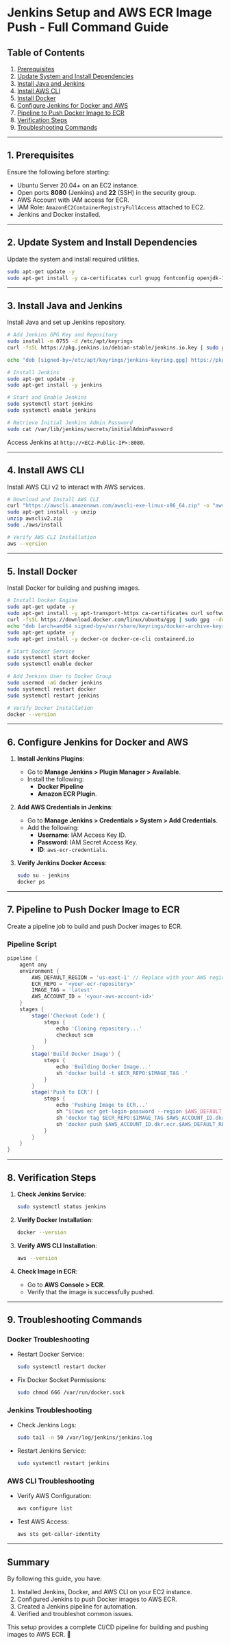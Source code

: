 # **Jenkins Setup and AWS ECR Image Push - Full Command Guide**

## **Table of Contents**
1. [Prerequisites](#prerequisites)
2. [Update System and Install Dependencies](#update-system-and-install-dependencies)
3. [Install Java and Jenkins](#install-java-and-jenkins)
4. [Install AWS CLI](#install-aws-cli)
5. [Install Docker](#install-docker)
6. [Configure Jenkins for Docker and AWS](#configure-jenkins-for-docker-and-aws)
7. [Pipeline to Push Docker Image to ECR](#pipeline-to-push-docker-image-to-ecr)
8. [Verification Steps](#verification-steps)
9. [Troubleshooting Commands](#troubleshooting-commands)

---

## **1. Prerequisites**
Ensure the following before starting:

- Ubuntu Server 20.04+ on an EC2 instance.
- Open ports **8080** (Jenkins) and **22** (SSH) in the security group.
- AWS Account with IAM access for ECR.
- IAM Role: `AmazonEC2ContainerRegistryFullAccess` attached to EC2.
- Jenkins and Docker installed.

---

## **2. Update System and Install Dependencies**
Update the system and install required utilities.

```bash
sudo apt-get update -y
sudo apt-get install -y ca-certificates curl gnupg fontconfig openjdk-17-jre
```

---

## **3. Install Java and Jenkins**
Install Java and set up Jenkins repository.

```bash
# Add Jenkins GPG Key and Repository
sudo install -m 0755 -d /etc/apt/keyrings
curl -fsSL https://pkg.jenkins.io/debian-stable/jenkins.io.key | sudo gpg --dearmor -o /etc/apt/keyrings/jenkins-keyring.gpg

echo "deb [signed-by=/etc/apt/keyrings/jenkins-keyring.gpg] https://pkg.jenkins.io/debian-stable binary/" | sudo tee /etc/apt/sources.list.d/jenkins.list > /dev/null

# Install Jenkins
sudo apt-get update -y
sudo apt-get install -y jenkins

# Start and Enable Jenkins
sudo systemctl start jenkins
sudo systemctl enable jenkins

# Retrieve Initial Jenkins Admin Password
sudo cat /var/lib/jenkins/secrets/initialAdminPassword
```

Access Jenkins at `http://<EC2-Public-IP>:8080`.

---

## **4. Install AWS CLI**
Install AWS CLI v2 to interact with AWS services.

```bash
# Download and Install AWS CLI
curl "https://awscli.amazonaws.com/awscli-exe-linux-x86_64.zip" -o "awscliv2.zip"
sudo apt-get install -y unzip
unzip awscliv2.zip
sudo ./aws/install

# Verify AWS CLI Installation
aws --version
```

---

## **5. Install Docker**
Install Docker for building and pushing images.

```bash
# Install Docker Engine
sudo apt-get update -y
sudo apt-get install -y apt-transport-https ca-certificates curl software-properties-common
curl -fsSL https://download.docker.com/linux/ubuntu/gpg | sudo gpg --dearmor -o /usr/share/keyrings/docker-archive-keyring.gpg
echo "deb [arch=amd64 signed-by=/usr/share/keyrings/docker-archive-keyring.gpg] https://download.docker.com/linux/ubuntu $(lsb_release -cs) stable" | sudo tee /etc/apt/sources.list.d/docker.list > /dev/null
sudo apt-get update -y
sudo apt-get install -y docker-ce docker-ce-cli containerd.io

# Start Docker Service
sudo systemctl start docker
sudo systemctl enable docker

# Add Jenkins User to Docker Group
sudo usermod -aG docker jenkins
sudo systemctl restart docker
sudo systemctl restart jenkins

# Verify Docker Installation
docker --version
```

---

## **6. Configure Jenkins for Docker and AWS**

1. **Install Jenkins Plugins**:
   - Go to **Manage Jenkins > Plugin Manager > Available**.
   - Install the following:
     - **Docker Pipeline**
     - **Amazon ECR Plugin**.

2. **Add AWS Credentials in Jenkins**:
   - Go to **Manage Jenkins > Credentials > System > Add Credentials**.
   - Add the following:
     - **Username**: IAM Access Key ID.
     - **Password**: IAM Secret Access Key.
     - **ID**: `aws-ecr-credentials`.

3. **Verify Jenkins Docker Access**:
   ```bash
   sudo su - jenkins
   docker ps
   ```

---

## **7. Pipeline to Push Docker Image to ECR**
Create a pipeline job to build and push Docker images to ECR.

### **Pipeline Script**

```groovy
pipeline {
    agent any
    environment {
        AWS_DEFAULT_REGION = 'us-east-1' // Replace with your AWS region
        ECR_REPO = '<your-ecr-repository>'
        IMAGE_TAG = 'latest'
        AWS_ACCOUNT_ID = '<your-aws-account-id>'
    }
    stages {
        stage('Checkout Code') {
            steps {
                echo 'Cloning repository...'
                checkout scm
            }
        }
        stage('Build Docker Image') {
            steps {
                echo 'Building Docker Image...'
                sh 'docker build -t $ECR_REPO:$IMAGE_TAG .'
            }
        }
        stage('Push to ECR') {
            steps {
                echo 'Pushing Image to ECR...'
                sh "$(aws ecr get-login-password --region $AWS_DEFAULT_REGION) | docker login --username AWS --password-stdin $AWS_ACCOUNT_ID.dkr.ecr.$AWS_DEFAULT_REGION.amazonaws.com"
                sh 'docker tag $ECR_REPO:$IMAGE_TAG $AWS_ACCOUNT_ID.dkr.ecr.$AWS_DEFAULT_REGION.amazonaws.com/$ECR_REPO:$IMAGE_TAG'
                sh 'docker push $AWS_ACCOUNT_ID.dkr.ecr.$AWS_DEFAULT_REGION.amazonaws.com/$ECR_REPO:$IMAGE_TAG'
            }
        }
    }
}
```

---

## **8. Verification Steps**

1. **Check Jenkins Service**:
   ```bash
   sudo systemctl status jenkins
   ```

2. **Verify Docker Installation**:
   ```bash
   docker --version
   ```

3. **Verify AWS CLI Installation**:
   ```bash
   aws --version
   ```

4. **Check Image in ECR**:
   - Go to **AWS Console > ECR**.
   - Verify that the image is successfully pushed.

---

## **9. Troubleshooting Commands**

### **Docker Troubleshooting**
- Restart Docker Service:
   ```bash
   sudo systemctl restart docker
   ```
- Fix Docker Socket Permissions:
   ```bash
   sudo chmod 666 /var/run/docker.sock
   ```

### **Jenkins Troubleshooting**
- Check Jenkins Logs:
   ```bash
   sudo tail -n 50 /var/log/jenkins/jenkins.log
   ```
- Restart Jenkins Service:
   ```bash
   sudo systemctl restart jenkins
   ```

### **AWS CLI Troubleshooting**
- Verify AWS Configuration:
   ```bash
   aws configure list
   ```
- Test AWS Access:
   ```bash
   aws sts get-caller-identity
   ```

---

## **Summary**
By following this guide, you have:

1. Installed Jenkins, Docker, and AWS CLI on your EC2 instance.
2. Configured Jenkins to push Docker images to AWS ECR.
3. Created a Jenkins pipeline for automation.
4. Verified and troubleshot common issues.

This setup provides a complete CI/CD pipeline for building and pushing images to AWS ECR. 🚀


